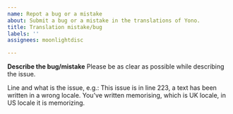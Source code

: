 ```yaml
---
name: Repot a bug or a mistake
about: Submit a bug or a mistake in the translations of Yono.
title: Translation mistake/bug
labels: ''
assignees: moonlightdisc

---
```


**Describe the bug/mistake**
Please be as clear as possible while describing the issue.

Line and what is the issue, e.g.:
This issue is in line 223, a text has been written in a wrong locale. You've written memorising, which is UK locale, in US locale it is memorizing.
